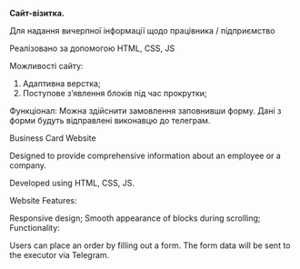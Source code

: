 **Сайт-візитка.**

Для надання вичерпної інформації щодо працівника / підприємство

Реалізовано за допомогою HTML, CSS, JS

Можливості сайту:
1. Адаптивна верстка;
2. Поступове зʼявлення блоків під час прокрутки;

Функціонал:
Можна здійснити замовлення заповнивши форму. Дані з форми будуть відправлені виконавцю до телеграм.


Business Card Website

Designed to provide comprehensive information about an employee or a company.

Developed using HTML, CSS, JS.

Website Features:

Responsive design;
Smooth appearance of blocks during scrolling;
Functionality:

Users can place an order by filling out a form. The form data will be sent to the executor via Telegram.

